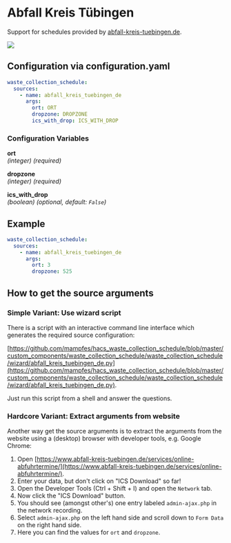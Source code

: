# Abfall Kreis Tübingen

Support for schedules provided by [abfall-kreis-tuebingen.de](https://www.abfall-kreis-tuebingen.de).

![](https://www.abfall-kreis-tuebingen.de/wp-content/themes/twentysixteen_child/images/ABW_Logo_600_250.png)

## Configuration via configuration.yaml

```yaml
waste_collection_schedule:
  sources:
    - name: abfall_kreis_tuebingen_de
      args:
        ort: ORT
        dropzone: DROPZONE
        ics_with_drop: ICS_WITH_DROP
```

### Configuration Variables

**ort**<br>
*(integer) (required)*

**dropzone**<br>
*(integer) (required)*

**ics_with_drop**<br>
*(boolean) (optional, default: ```False```)*

## Example

```yaml
waste_collection_schedule:
  sources:
    - name: abfall_kreis_tuebingen_de
      args:
        ort: 3
        dropzone: 525
```

## How to get the source arguments

### Simple Variant: Use wizard script

There is a script with an interactive command line interface which generates the required source configuration:

[https://github.com/mampfes/hacs_waste_collection_schedule/blob/master/custom_components/waste_collection_schedule/waste_collection_schedule/wizard/abfall_kreis_tuebingen_de.py](https://github.com/mampfes/hacs_waste_collection_schedule/blob/master/custom_components/waste_collection_schedule/waste_collection_schedule/wizard/abfall_kreis_tuebingen_de.py).

Just run this script from a shell and answer the questions.

### Hardcore Variant: Extract arguments from website

Another way get the source arguments is to extract the arguments from the website using a (desktop) browser with developer tools, e.g. Google Chrome:

1. Open [https://www.abfall-kreis-tuebingen.de/services/online-abfuhrtermine/](https://www.abfall-kreis-tuebingen.de/services/online-abfuhrtermine/).
2. Enter your data, but don't click on "ICS Download" so far!
3. Open the Developer Tools (Ctrl + Shift + I) and open the `Network` tab.
4. Now click the "ICS Download" button.
5. You should see (amongst other's) one entry labeled `admin-ajax.php` in the network recording.
6. Select `admin-ajax.php` on the left hand side and scroll down to `Form Data` on the right hand side.
7. Here you can find the values for `ort` and `dropzone`.
